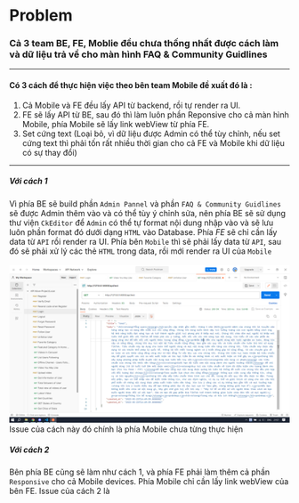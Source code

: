 # Problem 
### Cả 3 team BE, FE, Moblie đều chưa thống nhất được cách làm và dữ liệu trả về cho màn hình FAQ & Community Guidlines
***
#### Có 3 cách để thực hiện việc theo bên team Mobile đề xuất đó là :
1. Cả Mobile và FE đều lấy API từ backend, rồi tự render ra UI.
2. FE sẽ lấy API từ BE, sau đó thì làm luôn phần Reponsive cho cả màn hình Mobile, phía Mobile sẽ lấy link webView từ phía FE.
3. Set cứng text (Loại bỏ, vì dữ liệu được Admin có thể tùy chỉnh, nếu set cứng text thì phải tốn rất nhiều thời gian cho cả FE và Mobile khi dữ liệu có sự thay đổi)
---
##### Với cách 1
Vì phía BE sẽ build phần `Admin Pannel` và phần `FAQ & Community Guidlines` sẽ được Admin thêm vào và có thể tùy ý chỉnh sửa, nên phía BE sẽ sử dụng thư viện `CkEditor` để `Admin` có thể tự format nội dung nhập vào và sẽ lưu luôn phần format đó dưới dạng `HTML` vào Database. 
Phía *_FE_* sẽ chỉ cần lấy data từ `API` rồi render ra UI.
Phía bên `Mobile` thì sẽ phải lấy data từ `API`, sau đó sẽ phải xử lý các thẻ `HTML` trong data, rồi mới render ra UI của `Mobile`
<br>
<br>
 ![Tux, the Linux mascot](/img/image.png)
 <br>
 Issue của cách này đó chính là phía Mobile chưa từng thực hiện
##### Với cách 2
Bên phía BE cũng sẽ làm như cách 1, và phía FE phải làm thêm cả phần `Responsive` cho cả Mobile devices.
Phía Mobile chỉ cần lấy link webView của bên FE.
Issue của cách 2 là
